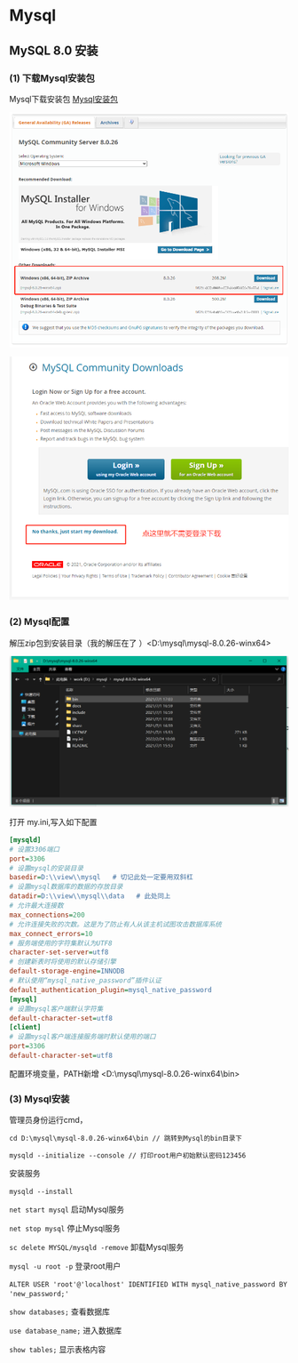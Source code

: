 # Mysql
## MySQL 8.0 安装 

### (1) 下载Mysql安装包

Mysql下载安装包 
<a href="https://dev.mysql.com/downloads/mysql/" target="_blank">Mysql安装包</a>

![](../.vuepress/public/install/mysql01.png)


![](../.vuepress/public/install/mysql02.png)


### (2) Mysql配置

解压zip包到安装目录（我的解压在了 ）<D:\mysql\mysql-8.0.26-winx64>

![](../.vuepress/public/install/mysql03.png)


打开 my.ini,写入如下配置

```ini
[mysqld]
# 设置3306端口
port=3306
# 设置mysql的安装目录
basedir=D:\\view\\mysql   # 切记此处一定要用双斜杠
# 设置mysql数据库的数据的存放目录
datadir=D:\\view\\mysql\\data   # 此处同上
# 允许最大连接数
max_connections=200
# 允许连接失败的次数。这是为了防止有人从该主机试图攻击数据库系统
max_connect_errors=10
# 服务端使用的字符集默认为UTF8
character-set-server=utf8
# 创建新表时将使用的默认存储引擎
default-storage-engine=INNODB
# 默认使用“mysql_native_password”插件认证
default_authentication_plugin=mysql_native_password
[mysql]
# 设置mysql客户端默认字符集
default-character-set=utf8
[client]
# 设置mysql客户端连接服务端时默认使用的端口
port=3306
default-character-set=utf8
```

配置环境变量，PATH新增 <D:\mysql\mysql-8.0.26-winx64\bin>

### (3) Mysql安装

管理员身份运行cmd，

`cd D:\mysql\mysql-8.0.26-winx64\bin // 跳转到Mysql的bin目录下`

`mysqld --initialize --console // 打印root用户初始默认密码123456`

安装服务

`mysqld --install`

`net start mysql` 启动Mysql服务

`net stop mysql`  停止Mysql服务

`sc delete MYSQL/mysqld -remove` 卸载Mysql服务

`mysql -u root -p` 登录root用户

`ALTER USER 'root'@'localhost' IDENTIFIED WITH mysql_native_password BY 'new_password;'`

`show databases;` 查看数据库

`use database_name;` 进入数据库

`show tables;` 显示表格内容